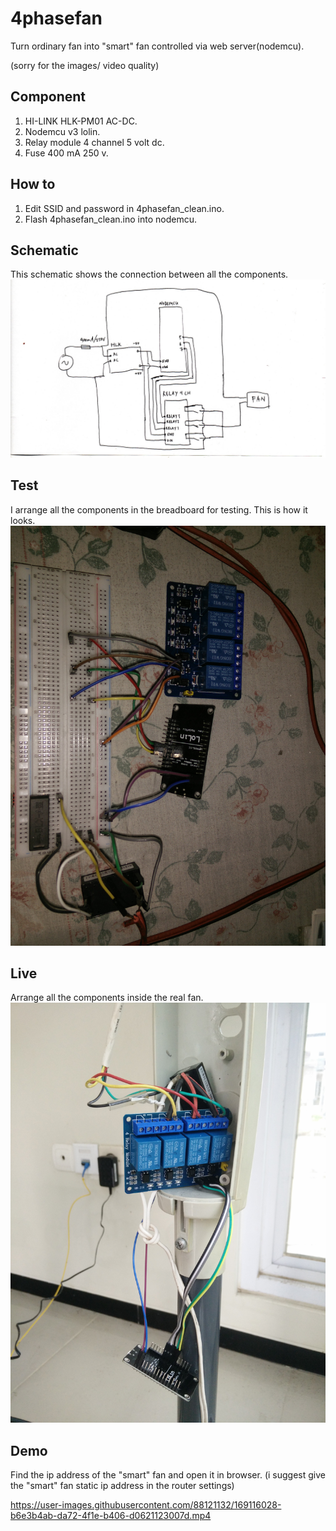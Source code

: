 # 4phasefan

Turn ordinary fan into "smart" fan controlled via web server(nodemcu).

(sorry for the images/ video quality)

## Component
1.  HI-LINK HLK-PM01 AC-DC.
2.  Nodemcu v3 lolin.
3.  Relay module 4 channel 5 volt dc.
4.  Fuse 400 mA 250 v.

## How to
1.  Edit SSID and password in 4phasefan_clean.ino.
2.  Flash 4phasefan_clean.ino into nodemcu.

## Schematic
This schematic shows the connection between all the components.
![schematic](media/schematic.jpg)

## Test
I arrange all the components in the breadboard for testing.
This is how it looks.
![test](media/test.jpg)

## Live
Arrange all the components inside the real fan.
![live](media/live.jpg)

## Demo
Find the ip address of the "smart" fan and open it in browser.
(i suggest give the "smart" fan static ip address in the router settings)

https://user-images.githubusercontent.com/88121132/169116028-b6e3b4ab-da72-4f1e-b406-d0621123007d.mp4

